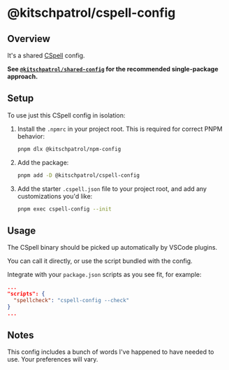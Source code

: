 # @kitschpatrol/cspell-config

## Overview

It's a shared [CSpell](https://cspell.org) config.

**See [`@kitschpatrol/shared-config`](https://www.npmjs.com/package/@kitschpatrol/shared-config) for the recommended single-package approach.**

## Setup

To use just this CSpell config in isolation:

1. Install the `.npmrc` in your project root. This is required for correct PNPM behavior:

   ```sh
   pnpm dlx @kitschpatrol/npm-config
   ```

2. Add the package:

   ```sh
   pnpm add -D @kitschpatrol/cspell-config
   ```

3. Add the starter `.cspell.json` file to your project root, and add any customizations you'd like:

   ```sh
   pnpm exec cspell-config --init
   ```

## Usage

The CSpell binary should be picked up automatically by VSCode plugins.

You can call it directly, or use the script bundled with the config.

Integrate with your `package.json` scripts as you see fit, for example:

```json
...
"scripts": {
  "spellcheck": "cspell-config --check"
}
...
```

## Notes

This config includes a bunch of words I've happened to have needed to use. Your preferences will vary.
